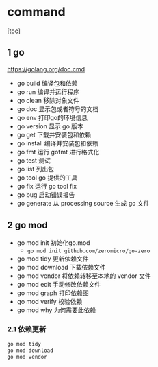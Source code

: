 # command

[toc]

## 1 go

<https://golang.org/doc.cmd>

- go build 编译包和依赖
- go run 编译并运行程序
- go clean 移除对象文件
- go doc 显示包或者符号的文档
- go env 打印go的环境信息
- go version 显示 go 版本
- go get 下载并安装包和依赖
- go install 编译并安装包和依赖
- go fmt 运行 gofmt 进行格式化
- go test 测试
- go list 列出包
- go tool go 提供的工具
- go fix 运行 go tool fix
- go bug 启动错误报告
- go generate 从 processing source 生成 go 文件

## 2 go mod

- go mod init 初始化go.mod
  - ```go mod init github.com/zeromicro/go-zero```
- go mod tidy 更新依赖文件
- go mod download 下载依赖文件
- go mod vendor 将依赖转移至本地的 vendor 文件
- go mod edit 手动修改依赖文件
- go mod graph 打印依赖图
- go mod verify 校验依赖
- go mod why 为何需要此依赖

### 2.1 依赖更新

```bash
go mod tidy
go mod download
go mod vendor
```
